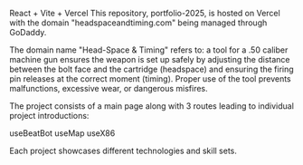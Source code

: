 React + Vite + Vercel
This repository, portfolio-2025, is hosted on Vercel with the domain "headspaceandtiming.com" being managed through GoDaddy.

The domain name "Head-Space & Timing" refers to: a tool for a .50 caliber machine gun ensures the weapon is set up safely by adjusting the distance between the bolt face and the cartridge (headspace) and ensuring the firing pin releases at the correct moment (timing). Proper use of the tool prevents malfunctions, excessive wear, or dangerous misfires.

The project consists of a main page along with 3 routes leading to individual project introductions:

useBeatBot
useMap
useX86

Each project showcases different technologies and skill sets.
